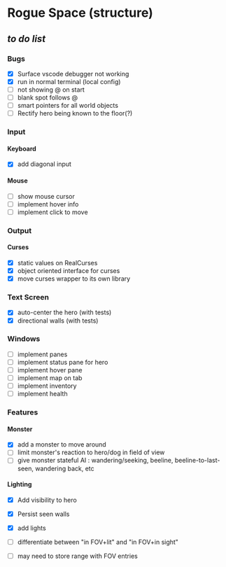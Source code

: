 # Rogue Space (structure) 
## ___to do list___
### Bugs
  - [x] Surface vscode debugger not working
  - [x] run in normal terminal (local config)
  - [ ] not showing @ on start
  - [ ] blank spot follows @
  - [ ] smart pointers for all world objects
  - [ ] Rectify hero being known to the floor(?)
### Input
#### Keyboard
  - [x] add diagonal input
#### Mouse
  - [ ] show mouse cursor
  - [ ] implement hover info
  - [ ] implement click to move
### Output
#### Curses
  - [x] static values on RealCurses
  - [x] object oriented interface for curses
  - [x] move curses wrapper to its own library
### Text Screen
  - [x] auto-center the hero (with tests)
  - [x] directional walls (with tests)
### Windows
  - [ ] implement panes
  - [ ] implement status pane for hero
  - [ ] implement hover pane
  - [ ] implement map on tab
  - [ ] implement inventory
  - [ ] implement health
### Features
#### Monster
  - [x] add a monster to move around
  - [ ] limit monster's reaction to hero/dog in field of view
  - [ ] give monster stateful AI : wandering/seeking, beeline, beeline-to-last-seen, wandering back, etc
#### Lighting
  - [x] Add visibility to hero
  - [x] Persist seen walls
  - [x] add lights
  - [ ] differentiate between "in FOV+lit" and "in FOV+in sight"
  - [ ] may need to store range with FOV entries

